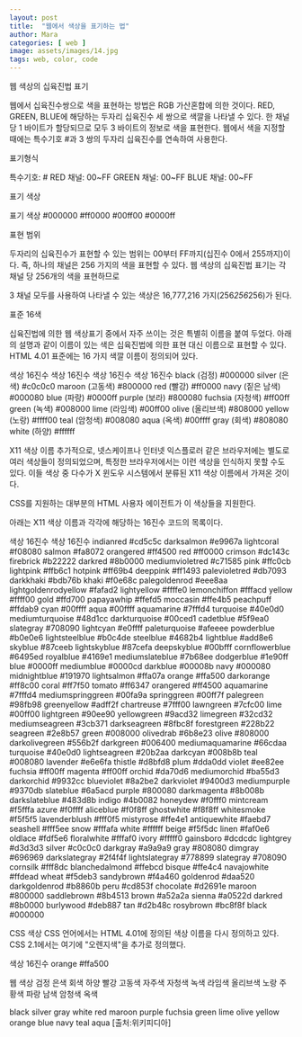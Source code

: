 ```yaml
---
layout: post
title:  "웹에서 색상을 표기하는 법"
author: Mara
categories: [ web ]
image: assets/images/14.jpg
tags: web, color, code
---
```

웹 색상의 십육진법 표기

웹에서 십육진수쌍으로 색을 표현하는 방법은 RGB 가산혼합에 의한 것이다.
RED, GREEN, BLUE에 해당하는 두자리 십육진수 세 쌍으로 색깔을 나타낼 수 있다. 한 채널당 1 바이트가 할당되므로 모두 3 바이트의 정보로 색을 표현한다. 웹에서 색을 지정할 때에는 특수기호 #과 3 쌍의 두자리 십육진수를 연속하여 사용한다.



표기형식

특수기호: #
RED 채널: 00~FF
GREEN 채널: 00~FF
BLUE 채널: 00~FF



표기 색상

표기	색상
#000000
#ff0000
#00ff00
#0000ff




표현 범위

두자리의 십육진수가 표현할 수 있는 범위는 00부터 FF까지(십진수 0에서 255까지)이다.
즉, 하나의 채널은 256 가지의 색을 표현할 수 있다. 웹 색상의 십육진법 표기는 각 채널 당 256개의 색을 표현하므로

3 채널 모두를 사용하여 나타낼 수 있는 색상은 16,777,216 가지(256*256*256)가 된다.


표준 16색

십육진법에 의한 웹 색상표기 중에서 자주 쓰이는 것은 특별히 이름을 붙여 두었다.
아래의 설명과 같이 이름이 있는 색은 십육진법에 의한 표현 대신 이름으로 표현할 수 있다.
HTML 4.01 표준에는 16 가지 색깔 이름이 정의되어 있다.



색상	16진수	색상	16진수	색상	16진수	색상	16진수
black (검정)	#000000	silver (은색)	#c0c0c0	maroon (고동색)	#800000	red (빨강)	#ff0000
navy (짙은 남색)	#000080	blue (파랑)	#0000ff	purple (보라)	#800080	fuchsia (자청색)	#ff00ff
green (녹색)	#008000	lime (라임색)	#00ff00	olive (올리브색)	#808000	yellow (노랑)	#ffff00
teal (암청색)	#008080	aqua (옥색)	#00ffff	gray (회색)	#808080	white (하양)	#ffffff


X11 색상 이름
추가적으로, 넷스케이프나 인터넷 익스플로러 같은 브라우저에는 별도로 여러 색상들이 정의되었으며, 특정한 브라우저에서는 이런 색상을 인식하지 못할 수도 있다. 이들 색상 중 다수가 X 윈도우 시스템에서 분류된 X11 색상 이름에서 가져온 것이다.

CSS를 지원하는 대부분의 HTML 사용자 에이전트가 이 색상들을 지원한다.

아래는 X11 색상 이름과 각각에 해당하는 16진수 코드의 목록이다.

색상	16진수	색상	16진수
indianred	#cd5c5c	darksalmon	#e9967a
lightcoral	#f08080	salmon	#fa8072
orangered	#ff4500	red	#ff0000
crimson	#dc143c	firebrick	#b22222
darkred	#8b0000	mediumvioletred	#c71585
pink	#ffc0cb	lightpink	#ffb6c1
hotpink	#ff69b4	deeppink	#ff1493
palevioletred	#db7093	darkkhaki	#bdb76b
khaki	#f0e68c	palegoldenrod	#eee8aa
lightgoldenrodyellow	#fafad2	lightyellow	#ffffe0
lemonchiffon	#fffacd	yellow	#ffff00
gold	#ffd700	papayawhip	#ffefd5
moccasin	#ffe4b5	peachpuff	#ffdab9
cyan	#00ffff	aqua	#00ffff
aquamarine	#7fffd4	turquoise	#40e0d0
mediumturquoise	#48d1cc	darkturquoise	#00ced1
cadetblue	#5f9ea0	slategray	#708090
lightcyan	#e0ffff	paleturquoise	#afeeee
powderblue	#b0e0e6	lightsteelblue	#b0c4de
steelblue	#4682b4	lightblue	#add8e6
skyblue	#87ceeb	lightskyblue	#87cefa
deepskyblue	#00bfff	cornflowerblue	#6495ed
royalblue	#4169e1	mediumslateblue	#7b68ee
dodgerblue	#1e90ff	blue	#0000ff
mediumblue	#0000cd	darkblue	#00008b
navy	#000080	midnightblue	#191970
lightsalmon	#ffa07a	orange	#ffa500
darkorange	#ff8c00	coral	#ff7f50
tomato	#ff6347	orangered	#ff4500
aquamarine	#7fffd4	mediumspringgreen	#00fa9a
springgreen	#00ff7f	palegreen	#98fb98
greenyellow	#adff2f	chartreuse	#7fff00
lawngreen	#7cfc00	lime	#00ff00
lightgreen	#90ee90	yellowgreen	#9acd32
limegreen	#32cd32	mediumseagreen	#3cb371
darkseagreen	#8fbc8f	forestgreen	#228b22
seagreen	#2e8b57	green	#008000
olivedrab	#6b8e23	olive	#808000
darkolivegreen	#556b2f	darkgreen	#006400
mediumaquamarine	#66cdaa	turquoise	#40e0d0
lightseagreen	#20b2aa	darkcyan	#008b8b
teal	#008080	lavender	#e6e6fa
thistle	#d8bfd8	plum	#dda0dd
violet	#ee82ee	fuchsia	#ff00ff
magenta	#ff00ff	orchid	#da70d6
mediumorchid	#ba55d3	darkorchid	#9932cc
blueviolet	#8a2be2	darkviolet	#9400d3
mediumpurple	#9370db	slateblue	#6a5acd
purple	#800080	darkmagenta	#8b008b
darkslateblue	#483d8b	indigo	#4b0082
honeydew	#f0fff0	mintcream	#f5fffa
azure	#f0ffff	aliceblue	#f0f8ff
ghostwhite	#f8f8ff	whitesmoke	#f5f5f5
lavenderblush	#fff0f5	mistyrose	#ffe4e1
antiquewhite	#faebd7	seashell	#fff5ee
snow	#fffafa	white	#ffffff
beige	#f5f5dc	linen	#faf0e6
oldlace	#fdf5e6	floralwhite	#fffaf0
ivory	#fffff0	gainsboro	#dcdcdc
lightgrey	#d3d3d3	silver	#c0c0c0
darkgray	#a9a9a9	gray	#808080
dimgray	#696969	darkslategray	#2f4f4f
lightslategray	#778899	slategray	#708090
cornsilk	#fff8dc	blanchedalmond	#ffebcd
bisque	#ffe4c4	navajowhite	#ffdead
wheat	#f5deb3	sandybrown	#f4a460
goldenrod	#daa520	darkgoldenrod	#b8860b
peru	#cd853f	chocolate	#d2691e
maroon	#800000	saddlebrown	#8b4513
brown	#a52a2a	sienna	#a0522d
darkred	#8b0000	burlywood	#deb887
tan	#d2b48c	rosybrown	#bc8f8f
black	#000000	 	 


CSS 색상
CSS 언어에서는 HTML 4.01에 정의된 색상 이름을 다시 정의하고 있다. CSS 2.1에서는 여기에 "오렌지색"을 추가로 정의했다.



색상	16진수
orange	#ffa500


웹 색상
검정	은색	회색	하양	빨강	고동색	자주색	자청색	녹색	라임색	올리브색	노랑	주황색	파랑	남색	암청색	옥색

black	silver	gray	white	red	maroon	purple	fuchsia	green	lime	olive	yellow	orange	blue	navy	teal	aqua
[출처:위키피디아]
